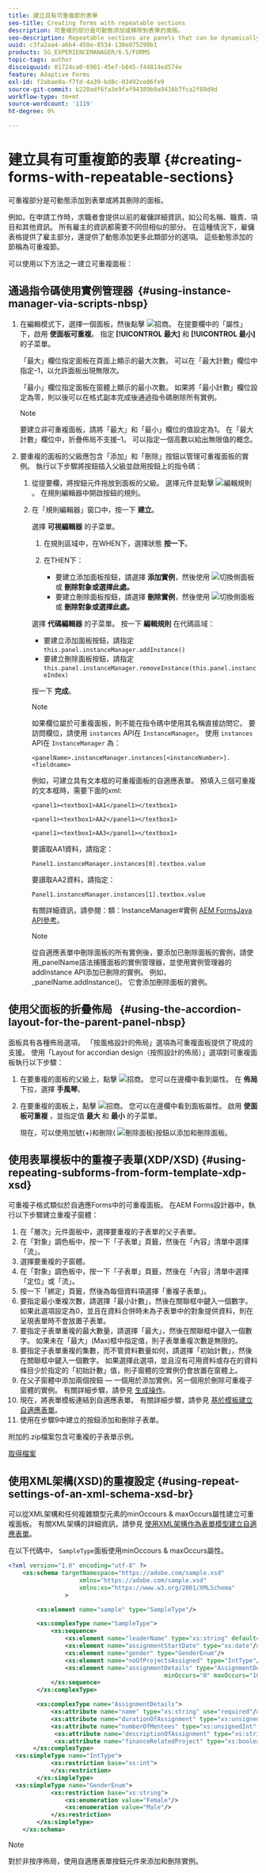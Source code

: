 ```yaml
---
title: 建立具有可重複節的表單
seo-title: Creating forms with repeatable sections
description: 可重複的部分是可動態添加或移除到表單的面板。
seo-description: Repeatable sections are panels that can be dynamically added or removed to a form.
uuid: c3fa2aa4-a6b4-458e-8534-138e075290b1
products: SG_EXPERIENCEMANAGER/6.5/FORMS
topic-tags: author
discoiquuid: 01724ca0-6901-45e7-b045-f44814ed574e
feature: Adaptive Forms
exl-id: f2abae0a-f7fd-4a39-bd8c-03492ce06fe9
source-git-commit: b220adf6fa3e9faf94389b9a9416b7fca2f89d9d
workflow-type: tm+mt
source-wordcount: '1119'
ht-degree: 0%

---
```


# 建立具有可重複節的表單 {#creating-forms-with-repeatable-sections}

可重複部分是可動態添加到表單或將其刪除的面板。

例如，在申請工作時，求職者會提供以前的雇傭詳細資訊，如公司名稱、職責、項目和其他資訊。 所有雇主的資訊都需要不同但相似的部分。 在這種情況下，雇傭表格提供了雇主部分，還提供了動態添加更多此類部分的選項。 這些動態添加的節稱為可重複節。

可以使用以下方法之一建立可重複面板：

## 通過指令碼使用實例管理器  {#using-instance-manager-via-scripts-nbsp}

1. 在編輯模式下，選擇一個面板，然後點擊 ![招商](assets/cmppr.png)。 在提要欄中的「屬性」下，啟用 **使面板可重複**。 指定 **[!UICONTROL 最大]** 和 **[!UICONTROL 最小]** 的子菜單。

   「最大」欄位指定面板在頁面上顯示的最大次數。 可以在「最大計數」欄位中指定–1，以允許面板出現無限次。

   「最小」欄位指定面板在窗體上顯示的最小次數。 如果將「最小計數」欄位設定為零，則以後可以在格式副本完成後通過指令碼刪除所有實例。

   >[!NOTE]
   >
   >要建立非可重複面板，請將「最大」和「最小」欄位的值設定為1。 在「最大計數」欄位中，折疊佈局不支援–1。 可以指定一個高數以給出無限值的概念。

1. 要重複的面板的父級應包含「添加」和「刪除」按鈕以管理可重複面板的實例。 執行以下步驟將按鈕插入父級並啟用按鈕上的指令碼：

   1. 從提要欄，將按鈕元件拖放到面板的父級。 選擇元件並點擊 ![編輯規則](assets/edit-rules.png)。 在規則編輯器中開啟按鈕的規則。
   1. 在「規則編輯器」窗口中，按一下 **建立**。

      選擇 **可視編輯器** 的子菜單。

      1. 在規則區域中，在WHEN下，選擇狀態 **按一下**。
      1. 在THEN下：

         * 要建立添加面板按鈕，請選擇 **添加實例**，然後使用 ![切換側面板](assets/toggle-side-panel.png) 或 **刪除對象或選擇此處。**
         * 要建立刪除面板按鈕，請選擇 **刪除實例**，然後使用 ![切換側面板](assets/toggle-side-panel.png) 或 **刪除對象或選擇此處。**

      選擇 **代碼編輯器** 的子菜單。 按一下 **編輯規則** 在代碼區域：

      * 要建立添加面板按鈕，請指定 `this.panel.instanceManager.addInstance()`
      * 要建立刪除面板按鈕，請指定 `this.panel.instanceManager.removeInstance(this.panel.instanceIndex)`

      按一下 **完成**。

      >[!NOTE]
      >
      >如果欄位屬於可重複面板，則不能在指令碼中使用其名稱直接訪問它。 要訪問欄位，請使用 `instances` API在 `InstanceManager`。 使用 `instances` API在 `InstanceManager` 為：
      >
      >
      >`<panelName>.instanceManager.instances[<instanceNumber>].<fieldname>`
      >
      >
      >例如，可建立具有文本框的可重複面板的自適應表單。 預填入三個可重複的文本框時，需要下面的xml:
      >
      >
      >`<panel1><textbox1>AA1</panel1></textbox1>`
      >
      >
      >`<panel1><textbox1>AA2</panel1></textbox1>`
      >
      >
      >`<panel1><textbox1>AA3</panel1></textbox1>`
      >
      >
      >要讀取AA1資料，請指定：
      >
      >
      >`Panel1.instanceManager.instances[0].textbox.value`
      >
      >
      >要讀取AA2資料，請指定：
      >
      >
      >`Panel1.instanceManager.instances[1].textbox.value`
      >
      >
      >有關詳細資訊，請參閱：類：InstanceManager#實例 [AEM FormsJava API參考](https://adobe.com/go/learn_aemforms_documentation_63)。

      >[!NOTE]
      >
      >從自適應表單中刪除面板的所有實例後，要添加已刪除面板的實例，請使用_panelName語法捕獲面板的實例管理器，並使用實例管理器的addInstance API添加已刪除的實例。 例如，_panelName.addInstance()。 它會添加刪除面板的實例。



## 使用父面板的折疊佈局   {#using-the-accordion-layout-for-the-parent-panel-nbsp}

面板具有各種佈局選項。 「按風格設計的佈局」選項為可重複面板提供了現成的支援。 使用「Layout for accordian design（按照設計的佈局）」選項對可重複面板執行以下步驟：

1. 在要重複的面板的父級上，點擊 ![招商](assets/cmppr.png)。 您可以在邊欄中看到屬性。 在 **佈局** 下拉，選擇 **手風琴**。
1. 在要重複的面板上，點擊 ![招商](assets/cmppr.png)。 您可以在邊欄中看到面板屬性。 啟用 **使面板可重複** ，並指定值 **最大** 和 **最小** 的子菜單。

   現在，可以使用加號(+)和刪除( ![刪除面板](assets/delete-panel.png))按鈕以添加和刪除面板。

## 使用表單模板中的重複子表單(XDP/XSD) {#using-repeating-subforms-from-form-template-xdp-xsd}

可重複子格式類似於自適應Forms中的可重複面板。 在AEM Forms設計器中，執行以下步驟建立重複子窗體：

1. 在「層次」元件面板中，選擇要重複的子表單的父子表單。
1. 在「對象」調色板中，按一下「子表單」頁籤，然後在「內容」清單中選擇「流」。
1. 選擇要重複的子窗體。
1. 在「對象」調色板中，按一下「子表單」頁籤，然後在「內容」清單中選擇「定位」或「流」。
1. 按一下「綁定」頁籤，然後為每個資料項選擇「重複子表單」。
1. 要指定最小重複次數，請選擇「最小計數」，然後在關聯框中鍵入一個數字。 如果此選項設定為0，並且在資料合併時未為子表單中的對象提供資料，則在呈現表單時不會放置子表單。
1. 要指定子表單重複的最大數量，請選擇「最大」，然後在關聯框中鍵入一個數字。 如果未在「最大」(Max)框中指定值，則子表單重複次數是無限的。
1. 要指定子表單重複的集數，而不管資料數量如何，請選擇「初始計數」，然後在關聯框中鍵入一個數字。 如果選擇此選項，並且沒有可用資料或存在的資料條目少於指定的「初始計數」值，則子窗體的空實例仍會放置在窗體上。
1. 在父子窗體中添加兩個按鈕 — 一個用於添加實例，另一個用於刪除可重複子窗體的實例。 有關詳細步驟，請參見 [生成操作](https://help.adobe.com/en_US/AEMForms/6.1/DesignerHelp/WS107c29ade9134a2c74572b5612a87ca2b56-8000.2.html#WS107c29ade9134a2c-1f74d86012a87d4fe55-8000.2)。
1. 現在，將表單模板連結到自適應表單。 有關詳細步驟，請參見 [基於模板建立自適應表單](/help/forms/using/creating-adaptive-form.md#create-an-adaptive-form-based-on-a-template)。
1. 使用在步驟9中建立的按鈕添加和刪除子表單。

附加的.zip檔案包含可重複的子表單示例。

[取得檔案](assets/samplerepeatablesubform.zip)

## 使用XML架構(XSD)的重複設定 {#using-repeat-settings-of-an-xml-schema-xsd-br}

可以從XML架構和任何複雜類型元素的minOccours &amp; maxOccurs屬性建立可重複面板。 有關XML架構的詳細資訊，請參見 [使用XML架構作為表單模型建立自適應表單](/help/forms/using/adaptive-form-xml-schema-form-model.md)。

在以下代碼中， `SampleType`面板使用minOccours &amp; maxOccurs屬性。

```xml
<?xml version="1.0" encoding="utf-8" ?>
    <xs:schema targetNamespace="https://adobe.com/sample.xsd"
                    xmlns="https://adobe.com/sample.xsd"
                    xmlns:xs="https://www.w3.org/2001/XMLSchema"
                >

        <xs:element name="sample" type="SampleType"/>

        <xs:complexType name="SampleType">
            <xs:sequence>
                <xs:element name="leaderName" type="xs:string" default="Enter Name"/>
                <xs:element name="assignmentStartDate" type="xs:date"/>
                <xs:element name="gender" type="GenderEnum"/>
                <xs:element name="noOfProjectsAssigned" type="IntType"/>
                <xs:element name="assignmentDetails" type="AssignmentDetails"
                                            minOccurs="0" maxOccurs="10"/>
            </xs:sequence>
        </xs:complexType>

        <xs:complexType name="AssignmentDetails">
            <xs:attribute name="name" type="xs:string" use="required"/>
            <xs:attribute name="durationOfAssignment" type="xs:unsignedInt" use="required"/>
            <xs:attribute name="numberOfMentees" type="xs:unsignedInt" use="required"/>
             <xs:attribute name="descriptionOfAssignment" type="xs:string" use="required"/>
             <xs:attribute name="financeRelatedProject" type="xs:boolean"/>
       </xs:complexType>
  <xs:simpleType name="IntType">
            <xs:restriction base="xs:int">
            </xs:restriction>
        </xs:simpleType>
  <xs:simpleType name="GenderEnum">
            <xs:restriction base="xs:string">
                <xs:enumeration value="Female"/>
                <xs:enumeration value="Male"/>
            </xs:restriction>
        </xs:simpleType>
    </xs:schema>
```

>[!NOTE]
>
>對於非按序佈局，使用自適應表單按鈕元件來添加和刪除實例。
